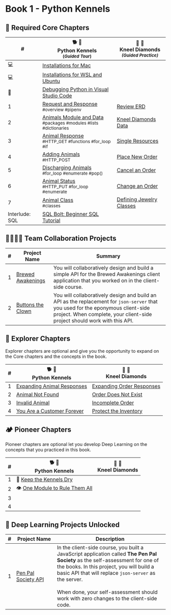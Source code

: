 # Book 1 - Python Kennels

## 🍎 Required Core Chapters

| # | 🐕 🐩 <br/> Python Kennels<br/><sub>(_Guided Tour_)</sub> | 💎 💍  <br/> Kneel Diamonds<br/><sub>_(Guided Practice)_</sub> |
|--|--|---|
| 💻 | [Installations for Mac][1] | |
| 💻 | [Installations for WSL and Ubuntu][2] | |
| 🐞 | [Debugging Python in Visual Studio Code][3] | |
| 1 | [Request and Response][4] <br/> <sub style="font-size:0.85rem;">\#overview #pipenv</sub> | [Review ERD][12] |
| 2 | [Animals Module and Data][5] <br/> <sub style="font-size:0.85rem;">\#packages #modules #lists #dictionaries</sub> | [Kneel Diamonds Data ][13] |
| 3 |  [Animal Response][6] <br/> <sub style="font-size:0.85rem;">\#HTTP\_GET #functions #for\_loop #if</sub> | [Single Resources][14] |
| 4 | [Adding Animals][7] <br/> <sub style="font-size:0.85rem;">\#HTTP\_POST</sub> | [Place New Order][15] |
| 5 | [Discharging Animals][8] <br/> <sub style="font-size:0.85rem;">\#for\_loop #enumerate #pop()</sub> |  [Cancel an Order][16] |
| 6 | [Animal Status][9] <br/> <sub style="font-size:0.85rem;">\#HTTP\_PUT #for\_loop #enumerate</sub> | [Change an Order][17] |
| 7 | [Animal Class][10] <br/> <sub style="font-size:0.85rem;">\#classes</sub> | [Defining Jewelry Classes][18] |
| Interlude: SQL | [SQL Bolt: Beginner SQL Tutorial][11] |  |

## 👩‍👩‍👧‍👦 Team Collaboration Projects

| # | Project Name | Summary |
|--|--|--|
| 1 | [Brewed Awakenings]() | You will collaboratively design and build a simple API for the Brewed Awakenings client application that you worked on in the client-side course. |
| 2 | [Buttons the Clown]() | You will collaboratively design and build an API as the replacement for `json-server` that you used for the eponymous client-side project. When complete, your client-side project should work with this API.  |

## 🧭 Explorer Chapters

Explorer chapters are optional and give you the opportunity to expand on the Core chapters and the concepts in the book.

| # | 🐕 🐩 <br/> Python Kennels | 💎 💍  <br/> Kneel Diamonds |
|--|--|--|
| 1 | [Expanding Animal Responses][19] | [Expanding Order Responses][20] |
| 2 | [Animal Not Found][21] | [Order Does Not Exist][22] |
| 3 | [Invalid Animal][25] | [Incomplete Order][26] |
| 4 | [You Are a Customer Forever][27] | [Protect the Inventory][28] |

## 🏕 Pioneer Chapters

Pioneer chapters are optional let you develop Deep Learning on the concepts that you practiced in this book.

| # | 🐕 🐩 <br/> Python Kennels | 💎 💍  <br/> Kneel Diamonds |
|--|--|--|
| 1 | 🌵 [Keep the Kennels Dry][23] |  |
| 2 | 👁 [One Module to Rule Them All][24] |  |
| 3 |  |  |
| 4 |  |  |

## 🔐 Deep Learning Projects Unlocked

| # | Project&nbsp;Name | Description |
|--|--|--|
|1|[Pen Pal Society API](https://github.com/nss-group-projects/exomine)| In the client-side course, you built a JavaScript application called **The Pen Pal Society** as the self-assessment for one of the books. In this project, you will build a basic API that will replace `json-server` as the server. <br/><br/> When done, your self-assessment should work with zero changes to the client-side code. |



[1]:	./chapters/mac_installs.md
[2]:	./chapters/windows_installs.md
[3]:	./chapters/DEBUGGING_PYTHON.md
[4]:	./chapters/PK_INTRO_SETUP.md
[5]:	./chapters/PK_PACKAGES_INTRO.md
[6]:	./chapters/PK_ANIMAL_RESOURCE.md
[7]:	./chapters/PK_CREATE_ANIMAL.md
[8]:	./chapters/PK_DELETE_ANIMAL.md
[9]:	./chapters/PK_UPDATE_ANIMAL.md
[10]:	./chapters/PK_CLASSES.md
[11]:	https://sqlbolt.com/
[12]:	./chapters/KD_REVIEW.md
[13]:	./chapters/KD_PACKAGES.md
[14]:	./chapters/KD_SINGLE_RESOURCES.md
[15]:	./chapters/KD_CREATE_ORDER.md
[16]:	./chapters/KD_CANCEL_ORDER.md
[17]:	./chapters/KD_UPDATE_ORDER.md
[18]:	./chapters/KD_CLASSES.md
[19]:	./chapters/PK_EC_EXPAND_ANIMAL.md
[20]:	./chapters/KD_EC_EXPAND_ORDER.md
[21]:	./chapters/PK_EC_404.md
[22]:	./chapters/KD_EC_404.md
[23]:	./chapters/PK_PC_DRY.md
[24]:	./chapters/PK_PC_SAURON.md
[25]:	./chapters/PK_EC_400.md
[26]:	./chapters/KD_EC_400.md
[27]:	./chapters/PK_EC_405.md
[28]:	./chapters/KD_EC_405.md
